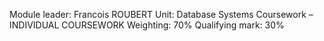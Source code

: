 Module leader:	Francois ROUBERT
Unit:	Database Systems Coursework – INDIVIDUAL COURSEWORK
Weighting:	70%
Qualifying mark:	30%
